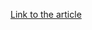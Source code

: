 [Link to the article](http://www.symantec.com/connect/blogs/buckeye-cyberespionage-group-shifts-gaze-us-hong-kong)
